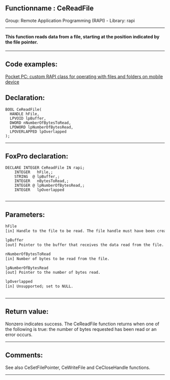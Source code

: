 <link rel="stylesheet" type="text/css" href="../../css/win32api.css">  
<link rel="stylesheet" href="https://cdnjs.cloudflare.com/ajax/libs/font-awesome/4.7.0/css/font-awesome.min.css">

## Functionname : CeReadFile
Group: Remote Application Programming (RAPI) - Library: rapi    
***  


#### This function reads data from a file, starting at the position indicated by the file pointer. 
***  


## Code examples:
[Pocket PC: custom RAPI class for operating with files and folders on mobile device](../../samples/sample_448.md)  

## Declaration:
```foxpro  
BOOL CeReadFile(
  HANDLE hFile,
  LPVOID lpBuffer,
  DWORD nNumberOfBytesToRead,
  LPDWORD lpNumberOfBytesRead,
  LPOVERLAPPED lpOverlapped
);  
```  
***  


## FoxPro declaration:
```foxpro  
DECLARE INTEGER CeReadFile IN rapi;
	INTEGER   hFile,;
	STRING  @ lpBuffer,;
	INTEGER   nBytesToRead,;
	INTEGER @ lpNumberOfBytesRead,;
	INTEGER   lpOverlapped
  
```  
***  


## Parameters:
```txt  
hFile
[in] Handle to the file to be read. The file handle must have been created with GENERIC_READ access to the file.

lpBuffer
[out] Pointer to the buffer that receives the data read from the file.

nNumberOfBytesToRead
[in] Number of bytes to be read from the file.

lpNumberOfBytesRead
[out] Pointer to the number of bytes read.

lpOverlapped
[in] Unsupported; set to NULL.
  
```  
***  


## Return value:
Nonzero indicates success. The CeReadFile function returns when one of the following is true: the number of bytes requested has been read or an error occurs.  
***  


## Comments:
See also CeSetFilePointer, CeWriteFile and CeCloseHandle functions.  
  
***  

